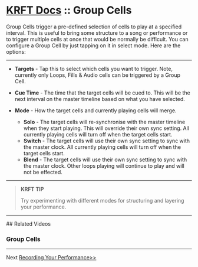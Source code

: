 # [KRFT Docs](/docs) :: Group Cells

Group Cells trigger a pre-defined selection of cells to play at a specified interval. This is useful to bring some structure to a song or performance or to trigger multiple cells at once that would be normally be difficult. You can configure a Group Cell by just tapping on it in select mode. Here are the options:

----


- **Targets** - Tap this to select which cells you want to trigger. Note, currently only Loops, Fills & Audio cells can be triggered by a Group Cell.

- **Cue Time** - The time that the target cells will be cued to. This will be the next interval on the master timeline based on what you have selected.

- **Mode** - How the target cells and currently playing cells will merge.

    - **Solo** - The target cells will re-synchronise with the master timeline when they start playing. This will override their own sync setting. All currently playing cells will turn off when the target cells start.
    - **Switch** - The target cells will use their own sync setting to sync with the master clock. All currently playing cells will turn off when the target cells start.
    - **Blend** - The target cells will use their own sync setting to sync with the master clock. Other loops playing will continue to play and will not be effected.
‍


---

> **KRFT TIP**
> 
> Try experimenting with different modes for structuring and layering your performance.
>

---

## Related Videos

### Group Cells

<div class="vid" src="cpfezeQYIkk"></div>

---

Next [Recording Your Performance>>](../recording-your-performance)



